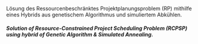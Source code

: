 Lösung des Ressourcenbeschränktes Projektplanungsproblem (RP) mithilfe eines Hybrids aus genetischem Algorithmus und simuliertem Abkühlen.
##### Solution of Resource-Constrained Project Scheduling Problem (RCPSP) using hybrid of Genetic Algorithm & Simulated Annealing.
